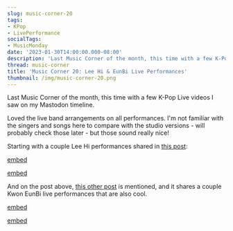 ```yaml
---
slug: music-corner-20
tags:
- KPop
- LivePerformance
socialTags:
- MusicMonday
date: '2023-01-30T14:00:00.000-08:00'
description: 'Last Music Corner of the month, this time with a few K-Pop Live videos I saw on my Mastodon timeline.'
thread: music-corner
title: 'Music Corner 20: Lee Hi & EunBi Live Performances'
thumbnail: /img/music-corner-20.png
---
```


Last Music Corner of the month, this time with a few K-Pop Live videos I saw on my Mastodon timeline.

Loved the live band arrangements on all performances. I'm not familiar with the singers and songs here to compare with the studio versions - will probably check those later - but those sound really nice!

Starting with a couple Lee Hi performances shared in [this post](https://mastodon.social/@sariash/109768480721831003):

[embed](https://www.youtube.com/watch?v=fF4UF6VaBSc)

[embed](https://www.youtube.com/watch?v=BktE3Ta8Mhg)

And on the post above, [this other post](https://mastodon.social/@heyminto/109768371358638115) is mentioned, and it shares a couple Kwon EunBi live performances that are also cool.

[embed](https://www.youtube.com/watch?v=4iS-zw6sfrk)

[embed](https://www.youtube.com/watch?v=ri9Yszt_J3g)

